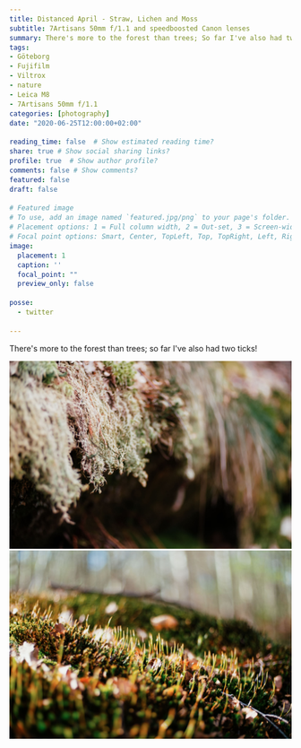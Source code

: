 ```yaml
---
title: Distanced April - Straw, Lichen and Moss
subtitle: 7Artisans 50mm f/1.1 and speedboosted Canon lenses
summary: There's more to the forest than trees; So far I've also had two ticks!
tags:
- Göteborg
- Fujifilm
- Viltrox
- nature
- Leica M8
- 7Artisans 50mm f/1.1
categories: [photography]
date: "2020-06-25T12:00:00+02:00"

reading_time: false  # Show estimated reading time?
share: true # Show social sharing links?
profile: true  # Show author profile?
comments: false # Show comments?
featured: false
draft: false

# Featured image
# To use, add an image named `featured.jpg/png` to your page's folder.
# Placement options: 1 = Full column width, 2 = Out-set, 3 = Screen-width
# Focal point options: Smart, Center, TopLeft, Top, TopRight, Left, Right, BottomLeft, Bottom, BottomRight
image:
  placement: 1
  caption: ''
  focal_point: ""
  preview_only: false

posse:
  - twitter

---
```


There's more to the forest than trees; so far I've also had two ticks!

![](april-straw2.jpg)
![](april-straw3.jpg)